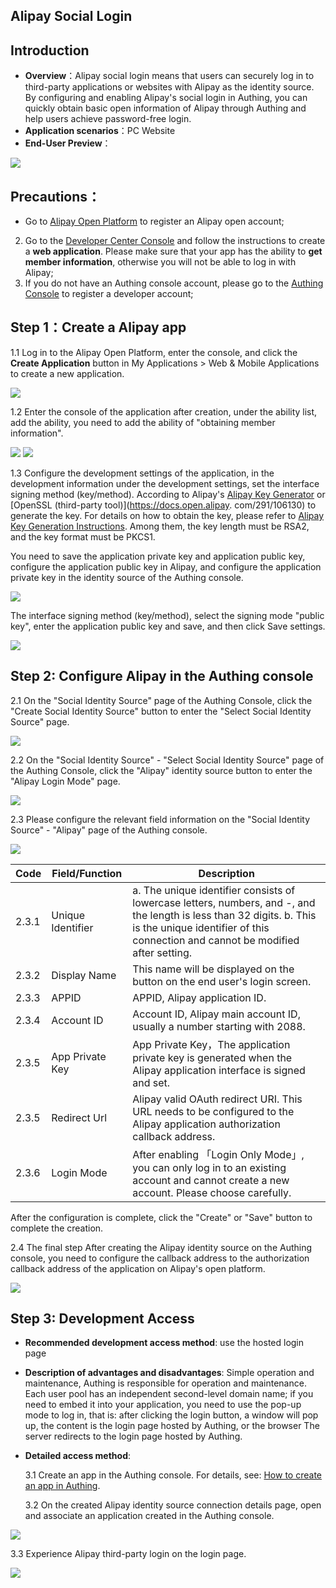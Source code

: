 ## Alipay Social Login

<LastUpdated/>

## Introduction

- **Overview**：Alipay social login means that users can securely log in to third-party applications or websites with Alipay as the identity source. By configuring and enabling Alipay's social login in Authing, you can quickly obtain basic open information of Alipay through Authing and help users achieve password-free login.
- **Application scenarios**：PC Website
- **End-User Preview**：

<img src='./images/11loginpage.png' >

## Precautions：

- Go to [Alipay Open Platform](https://open.alipay.com/) to register an Alipay open account;

2. Go to the [Developer Center Console](https://open.alipay.com/dev/workspace) and follow the instructions to create a **web application**. Please make sure that your app has the ability to **get member information**, otherwise you will not be able to log in with Alipay;
3. If you do not have an Authing console account, please go to the [Authing Console](https://authing.cn/) to register a developer account;

##

## Step 1：Create a Alipay app

1.1 Log in to the Alipay Open Platform, enter the console, and click the **Create Application** button in My Applications > Web & Mobile Applications to create a new application.

<img src='./images/02createaliapp.png' >

1.2 Enter the console of the application after creation, under the ability list, add the ability, you need to add the ability of "obtaining member information".

<img src='./images/03addaliability.png' >

<img src='./images/04getalibasicuser.png' >

1.3 Configure the development settings of the application, in the development information under the development settings, set the interface signing method (key/method). According to Alipay's [Alipay Key Generator](https://docs.open.alipay.com/291/106097/) or [OpenSSL (third-party tool)](https://docs.open.alipay. com/291/106130) to generate the key. For details on how to obtain the key, please refer to [Alipay Key Generation Instructions](https://opendocs.alipay.com/common/02khjo). Among them, the key length must be RSA2, and the key format must be PKCS1.

You need to save the application private key and application public key, configure the application public key in Alipay, and configure the application private key in the identity source of the Authing console.

<img src='./images/05gencode.png' >

The interface signing method (key/method), select the signing mode "public key", enter the application public key and save, and then click Save settings.

<img src='./images/051inputcode.png' >

## Step 2: Configure Alipay in the Authing console

2.1 On the "Social Identity Source" page of the Authing Console, click the "Create Social Identity Source" button to enter the "Select Social Identity Source" page.

<img src='./images/06addSocial.png' />

2.2 On the "Social Identity Source" - "Select Social Identity Source" page of the Authing Console, click the "Alipay" identity source button to enter the "Alipay Login Mode" page.

<img src='./images/07choosealipay.png' />

2.3 Please configure the relevant field information on the "Social Identity Source" - "Alipay" page of the Authing console.

<img src='./images/08inputconfig.png' />

| Code  | Field/Function    | Description                                                                                                                                                                                              |
| ----- | ----------------- | -------------------------------------------------------------------------------------------------------------------------------------------------------------------------------------------------------- |
| 2.3.1 | Unique Identifier | a. The unique identifier consists of lowercase letters, numbers, and -, and the length is less than 32 digits. b. This is the unique identifier of this connection and cannot be modified after setting. |
| 2.3.2 | Display Name      | This name will be displayed on the button on the end user's login screen.                                                                                                                                |
| 2.3.3 | APPID             | APPID, Alipay application ID.                                                                                                                                                                            |
| 2.3.4 | Account ID        | Account ID, Alipay main account ID, usually a number starting with 2088.                                                                                                                                 |
| 2.3.5 | App Private Key   | App Private Key，The application private key is generated when the Alipay application interface is signed and set.                                                                                       |
| 2.3.5 | Redirect Url      | Alipay valid OAuth redirect URI. This URL needs to be configured to the Alipay application authorization callback address.                                                                               |
| 2.3.6 | Login Mode        | After enabling 「Login Only Mode」, you can only log in to an existing account and cannot create a new account. Please choose carefully.                                                                 |

After the configuration is complete, click the "Create" or "Save" button to complete the creation.

2.4 The final step After creating the Alipay identity source on the Authing console, you need to configure the callback address to the authorization callback address of the application on Alipay's open platform.

<img src='./images/09addredircturl.png' />

## Step 3: Development Access

- **Recommended development access method**: use the hosted login page
- **Description of advantages and disadvantages**: Simple operation and maintenance, Authing is responsible for operation and maintenance. Each user pool has an independent second-level domain name; if you need to embed it into your application, you need to use the pop-up mode to log in, that is: after clicking the login button, a window will pop up, the content is the login page hosted by Authing, or the browser The server redirects to the login page hosted by Authing.
- **Detailed access method**:

  3.1 Create an app in the Authing console. For details, see: [How to create an app in Authing](https://docs.authing.cn/v2/guides/app/create-app.html).

  3.2 On the created Alipay identity source connection details page, open and associate an application created in the Authing console.

<img src='./images/10addapp.png' >

3.3 Experience Alipay third-party login on the login page.

<img src='./images/11loginpage.png' >
